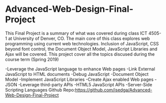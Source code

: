 # Advanced-Web-Design-Final-Project

This Final Project is a summary of what was covered during class  ICT 4505-1 at University of Denver, CO. The main core of this class explores web programming using current web technologies.  Inclusion of JavaScript, CSS beyond font control, the Document Object Model, JavaScript Libraries and Ajax will be covered. 
This project cover all the topics discused during the course term (Spring 2019)

-Leverage the JavaScript language to enhance Web pages
-Link External JavaScript to HTML documents
-Debug JavaScript
-Document Object Model
-Implement JavaScript Libraries
-Create Ajax enabled Web pages
-JSON
-Leverage third-party APIs
-HTML5 JavaScript APIs
-Server-Side Scripting Languages
Github Repo:https://github.com/isedga/Advanced-Web-Design-Final-Project
